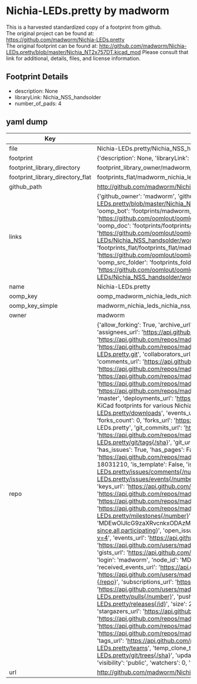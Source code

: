 # Nichia-LEDs.pretty by madworm  
This is a harvested standardized copy of a footprint from github.  
The original project can be found at:  
https://github.com/madworm/Nichia-LEDs.pretty  
The original footprint can be found at:
http://github.com/madworm/Nichia-LEDs.pretty/blob/master/Nichia_NT2x757DT.kicad_mod
Please consult that link for additional, details, files, and license information.  
## Footprint Details
* description: None  
* libraryLink: Nichia_NSS_handsolder  
* number_of_pads: 4  
## yaml dump  
| Key | Value |  
| --- | --- |  
| file | Nichia-LEDs.pretty/Nichia_NSS_handsolder.kicad_mod |  
| footprint | {'description': None, 'libraryLink': 'Nichia_NSS_handsolder', 'number_of_pads': 4} |  
| footprint_library_directory | footprint_library_owner/madworm_Nichia-LEDs.pretty |  
| footprint_library_directory_flat | footprints_flat/madworm_nichia_leds_nichia_nss_handsolder/working |  
| github_path | http://github.com/madworm/Nichia-LEDs.pretty/blob/master/Nichia_NSS_handsolder.kicad_mod |  
| links | {'github_owner': 'madworm', 'github_repo_name': 'Nichia-LEDs.pretty', 'github_src': 'http://github.com/madworm/Nichia-LEDs.pretty/blob/master/Nichia_NT2x757DT.kicad_mod', 'github_src_repo': 'https://github.com/madworm/Nichia-LEDs.pretty', 'oomp_bot': 'footprints/madworm_nichia_leds_nichia_nss_handsolder/working', 'oomp_bot_github': 'https://github.com/oomlout/oomlout_oomp_footprint_bot/tree/main/footprints/madworm_nichia_leds_nichia_nss_handsolder/working', 'oomp_doc': 'footprints/footprints/madworm/Nichia-LEDs/Nichia_NSS_handsolder/working/', 'oomp_doc_github': 'https://github.com/oomlout/oomlout_oomp_footprint_doc/tree/main/footprints/footprints/madworm/Nichia-LEDs/Nichia_NSS_handsolder/working', 'oomp_src_flat': 'footprints_flat/footprints_flat/madworm_nichia_leds_nichia_nss_handsolder/working', 'oomp_src_flat_github': 'https://github.com/oomlout/oomlout_oomp_footprint_src/tree/main/footprints_flat/madworm_nichia_leds_nichia_nss_handsolder/working', 'oomp_src_folder': 'footprints_folder/footprints_folder/madworm/Nichia-LEDs/Nichia_NSS_handsolder/working', 'oomp_src_folder_github': 'https://github.com/oomlout/oomlout_oomp_footprint_src/tree/main/footprints_folder/madworm/Nichia-LEDs/Nichia_NSS_handsolder/working'} |  
| name | Nichia-LEDs.pretty |  
| oomp_key | oomp_madworm_nichia_leds_nichia_nss_handsolder |  
| oomp_key_simple | madworm_nichia_leds_nichia_nss_handsolder |  
| owner | madworm |  
| repo | {'allow_forking': True, 'archive_url': 'https://api.github.com/repos/madworm/Nichia-LEDs.pretty/{archive_format}{/ref}', 'archived': False, 'assignees_url': 'https://api.github.com/repos/madworm/Nichia-LEDs.pretty/assignees{/user}', 'blobs_url': 'https://api.github.com/repos/madworm/Nichia-LEDs.pretty/git/blobs{/sha}', 'branches_url': 'https://api.github.com/repos/madworm/Nichia-LEDs.pretty/branches{/branch}', 'clone_url': 'https://github.com/madworm/Nichia-LEDs.pretty.git', 'collaborators_url': 'https://api.github.com/repos/madworm/Nichia-LEDs.pretty/collaborators{/collaborator}', 'comments_url': 'https://api.github.com/repos/madworm/Nichia-LEDs.pretty/comments{/number}', 'commits_url': 'https://api.github.com/repos/madworm/Nichia-LEDs.pretty/commits{/sha}', 'compare_url': 'https://api.github.com/repos/madworm/Nichia-LEDs.pretty/compare/{base}...{head}', 'contents_url': 'https://api.github.com/repos/madworm/Nichia-LEDs.pretty/contents/{+path}', 'contributors_url': 'https://api.github.com/repos/madworm/Nichia-LEDs.pretty/contributors', 'created_at': '2014-03-23T10:45:34Z', 'default_branch': 'master', 'deployments_url': 'https://api.github.com/repos/madworm/Nichia-LEDs.pretty/deployments', 'description': 'LAYOUT FILES: KiCad footprints for various Nichia LEDs.', 'disabled': False, 'downloads_url': 'https://api.github.com/repos/madworm/Nichia-LEDs.pretty/downloads', 'events_url': 'https://api.github.com/repos/madworm/Nichia-LEDs.pretty/events', 'fork': False, 'forks': 0, 'forks_count': 0, 'forks_url': 'https://api.github.com/repos/madworm/Nichia-LEDs.pretty/forks', 'full_name': 'madworm/Nichia-LEDs.pretty', 'git_commits_url': 'https://api.github.com/repos/madworm/Nichia-LEDs.pretty/git/commits{/sha}', 'git_refs_url': 'https://api.github.com/repos/madworm/Nichia-LEDs.pretty/git/refs{/sha}', 'git_tags_url': 'https://api.github.com/repos/madworm/Nichia-LEDs.pretty/git/tags{/sha}', 'git_url': 'git://github.com/madworm/Nichia-LEDs.pretty.git', 'has_discussions': False, 'has_downloads': True, 'has_issues': True, 'has_pages': False, 'has_projects': True, 'has_wiki': True, 'homepage': None, 'hooks_url': 'https://api.github.com/repos/madworm/Nichia-LEDs.pretty/hooks', 'html_url': 'https://github.com/madworm/Nichia-LEDs.pretty', 'id': 18031210, 'is_template': False, 'issue_comment_url': 'https://api.github.com/repos/madworm/Nichia-LEDs.pretty/issues/comments{/number}', 'issue_events_url': 'https://api.github.com/repos/madworm/Nichia-LEDs.pretty/issues/events{/number}', 'issues_url': 'https://api.github.com/repos/madworm/Nichia-LEDs.pretty/issues{/number}', 'keys_url': 'https://api.github.com/repos/madworm/Nichia-LEDs.pretty/keys{/key_id}', 'labels_url': 'https://api.github.com/repos/madworm/Nichia-LEDs.pretty/labels{/name}', 'language': 'Shell', 'languages_url': 'https://api.github.com/repos/madworm/Nichia-LEDs.pretty/languages', 'license': None, 'merges_url': 'https://api.github.com/repos/madworm/Nichia-LEDs.pretty/merges', 'milestones_url': 'https://api.github.com/repos/madworm/Nichia-LEDs.pretty/milestones{/number}', 'mirror_url': None, 'name': 'Nichia-LEDs.pretty', 'network_count': 0, 'node_id': 'MDEwOlJlcG9zaXRvcnkxODAzMTIxMA==', 'notifications_url': 'https://api.github.com/repos/madworm/Nichia-LEDs.pretty/notifications{?since,all,participating}', 'open_issues': 0, 'open_issues_count': 0, 'owner': {'avatar_url': 'https://avatars.githubusercontent.com/u/343894?v=4', 'events_url': 'https://api.github.com/users/madworm/events{/privacy}', 'followers_url': 'https://api.github.com/users/madworm/followers', 'following_url': 'https://api.github.com/users/madworm/following{/other_user}', 'gists_url': 'https://api.github.com/users/madworm/gists{/gist_id}', 'gravatar_id': '', 'html_url': 'https://github.com/madworm', 'id': 343894, 'login': 'madworm', 'node_id': 'MDQ6VXNlcjM0Mzg5NA==', 'organizations_url': 'https://api.github.com/users/madworm/orgs', 'received_events_url': 'https://api.github.com/users/madworm/received_events', 'repos_url': 'https://api.github.com/users/madworm/repos', 'site_admin': False, 'starred_url': 'https://api.github.com/users/madworm/starred{/owner}{/repo}', 'subscriptions_url': 'https://api.github.com/users/madworm/subscriptions', 'type': 'User', 'url': 'https://api.github.com/users/madworm'}, 'private': False, 'pulls_url': 'https://api.github.com/repos/madworm/Nichia-LEDs.pretty/pulls{/number}', 'pushed_at': '2016-04-28T13:15:08Z', 'releases_url': 'https://api.github.com/repos/madworm/Nichia-LEDs.pretty/releases{/id}', 'size': 2207, 'ssh_url': 'git@github.com:madworm/Nichia-LEDs.pretty.git', 'stargazers_count': 0, 'stargazers_url': 'https://api.github.com/repos/madworm/Nichia-LEDs.pretty/stargazers', 'statuses_url': 'https://api.github.com/repos/madworm/Nichia-LEDs.pretty/statuses/{sha}', 'subscribers_count': 2, 'subscribers_url': 'https://api.github.com/repos/madworm/Nichia-LEDs.pretty/subscribers', 'subscription_url': 'https://api.github.com/repos/madworm/Nichia-LEDs.pretty/subscription', 'svn_url': 'https://github.com/madworm/Nichia-LEDs.pretty', 'tags_url': 'https://api.github.com/repos/madworm/Nichia-LEDs.pretty/tags', 'teams_url': 'https://api.github.com/repos/madworm/Nichia-LEDs.pretty/teams', 'temp_clone_token': None, 'topics': [], 'trees_url': 'https://api.github.com/repos/madworm/Nichia-LEDs.pretty/git/trees{/sha}', 'updated_at': '2023-07-25T13:51:19Z', 'url': 'https://api.github.com/repos/madworm/Nichia-LEDs.pretty', 'visibility': 'public', 'watchers': 0, 'watchers_count': 0, 'web_commit_signoff_required': False} |  
| url | http://github.com/madworm/Nichia-LEDs.pretty |  


